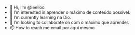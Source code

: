 - 👋 Hi, I’m @leelloo
- 👀 I’m interested in  aprender  o máximo  de conteúdo possível.
- 🌱 I’m currently learning  na Dio.
- 💞️ I’m looking to collaborate on  com o máximo que aprender.
- 📫 How to reach me  email  por aqui mesmo

<!---
leelloo/leelloo is a ✨ special ✨ repository because its `README.md` (this file) appears on your GitHub profile.
You can click the Preview link to take a look at your changes.
--->
